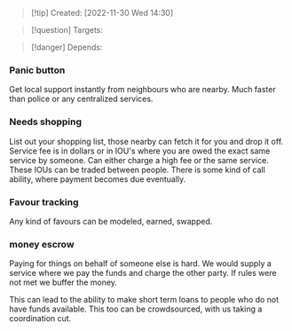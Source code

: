 >[!tip] Created: [2022-11-30 Wed 14:30]

>[!question] Targets: 

>[!danger] Depends: 

### Panic button
Get local support instantly from neighbours who are nearby.  Much faster than police or any centralized services.

### Needs shopping
List out your shopping list, those nearby can fetch it for you and drop it off.  Service fee is in dollars or in IOU's where you are owed the exact same service by someone.  Can either charge a high fee or the same service.  These IOUs can be traded between people.  There is some kind of call ability, where payment becomes due eventually.

### Favour tracking
Any kind of favours can be modeled, earned, swapped.

### money escrow
Paying for things on behalf of someone else is hard.  We would supply a service where we pay the funds and charge the other party.  If rules were not met we buffer the money.

This can lead to the ability to make short term loans to people who do not have funds available.  This too can be crowdsourced, with us taking a coordination cut.
